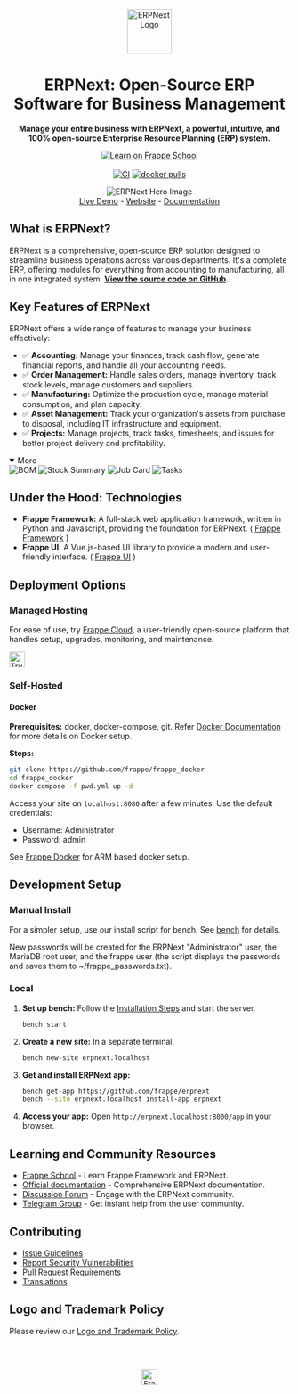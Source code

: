 <!-- Improved & SEO-Optimized README -->

<div align="center">
  <a href="https://frappe.io/erpnext">
    <img src="./erpnext/public/images/v16/erpnext.svg" alt="ERPNext Logo" height="80px" width="80px"/>
  </a>
  <h1>ERPNext: Open-Source ERP Software for Business Management</h1>
  <p><b>Manage your entire business with ERPNext, a powerful, intuitive, and 100% open-source Enterprise Resource Planning (ERP) system.</b></p>

  [![Learn on Frappe School](https://img.shields.io/badge/Frappe%20School-Learn%20ERPNext-blue?style=flat-square)](https://frappe.school)<br><br>
  [![CI](https://github.com/frappe/erpnext/actions/workflows/server-tests-mariadb.yml/badge.svg?event=schedule)](https://github.com/frappe/erpnext/actions/workflows/server-tests-mariadb.yml)
  [![docker pulls](https://img.shields.io/docker/pulls/frappe/erpnext-worker.svg)](https://hub.docker.com/r/frappe/erpnext-worker)
</div>

<div align="center">
  <img src="./erpnext/public/images/v16/hero_image.png" alt="ERPNext Hero Image"/>
</div>

<div align="center">
  <a href="https://erpnext-demo.frappe.cloud/api/method/erpnext_demo.erpnext_demo.auth.login_demo">Live Demo</a>
  - <a href="https://frappe.io/erpnext">Website</a>
  - <a href="https://docs.frappe.io/erpnext/">Documentation</a>
</div>

## What is ERPNext?

ERPNext is a comprehensive, open-source ERP solution designed to streamline business operations across various departments.  It's a complete ERP, offering modules for everything from accounting to manufacturing, all in one integrated system.  **[View the source code on GitHub](https://github.com/frappe/erpnext)**.

## Key Features of ERPNext

ERPNext offers a wide range of features to manage your business effectively:

*   ✅ **Accounting:** Manage your finances, track cash flow, generate financial reports, and handle all your accounting needs.
*   ✅ **Order Management:**  Handle sales orders, manage inventory, track stock levels, manage customers and suppliers.
*   ✅ **Manufacturing:** Optimize the production cycle, manage material consumption, and plan capacity.
*   ✅ **Asset Management:**  Track your organization's assets from purchase to disposal, including IT infrastructure and equipment.
*   ✅ **Projects:** Manage projects, track tasks, timesheets, and issues for better project delivery and profitability.
<details open>
<summary>More</summary>
  <img src="https://erpnext.com/files/v16_bom.png" alt="BOM"/>
  <img src="https://erpnext.com/files/v16_stock_summary.png" alt="Stock Summary"/>
  <img src="https://erpnext.com/files/v16_job_card.png" alt="Job Card"/>
  <img src="https://erpnext.com/files/v16_tasks.png" alt="Tasks"/>
</details>

## Under the Hood: Technologies

*   **Frappe Framework:** A full-stack web application framework, written in Python and Javascript, providing the foundation for ERPNext. ( [Frappe Framework](https://github.com/frappe/frappe) )
*   **Frappe UI:** A Vue.js-based UI library to provide a modern and user-friendly interface.  ( [Frappe UI](https://github.com/frappe/frappe-ui) )

## Deployment Options

### Managed Hosting

For ease of use, try [Frappe Cloud](https://frappecloud.com), a user-friendly open-source platform that handles setup, upgrades, monitoring, and maintenance.

<div>
  <a href="https://erpnext-demo.frappe.cloud/app/home" target="_blank">
    <picture>
      <source media="(prefers-color-scheme: dark)" srcset="https://frappe.io/files/try-on-fc-white.png">
      <img src="https://frappe.io/files/try-on-fc-black.png" alt="Try on Frappe Cloud" height="28" />
    </picture>
  </a>
</div>

### Self-Hosted

#### Docker

**Prerequisites:** docker, docker-compose, git. Refer [Docker Documentation](https://docs.docker.com) for more details on Docker setup.

**Steps:**

```bash
git clone https://github.com/frappe/frappe_docker
cd frappe_docker
docker compose -f pwd.yml up -d
```

Access your site on `localhost:8080` after a few minutes.  Use the default credentials:
*   Username: Administrator
*   Password: admin

See [Frappe Docker](https://github.com/frappe/frappe_docker?tab=readme-ov-file#to-run-on-arm64-architecture-follow-this-instructions) for ARM based docker setup.

## Development Setup

### Manual Install

For a simpler setup, use our install script for bench. See [bench](https://github.com/frappe/bench) for details.

New passwords will be created for the ERPNext "Administrator" user, the MariaDB root user, and the frappe user (the script displays the passwords and saves them to ~/frappe_passwords.txt).

### Local

1.  **Set up bench:** Follow the [Installation Steps](https://frappeframework.com/docs/user/en/installation) and start the server.
    ```bash
    bench start
    ```
2.  **Create a new site:** In a separate terminal.
    ```bash
    bench new-site erpnext.localhost
    ```
3.  **Get and install ERPNext app:**
    ```bash
    bench get-app https://github.com/frappe/erpnext
    bench --site erpnext.localhost install-app erpnext
    ```
4.  **Access your app:** Open `http://erpnext.localhost:8000/app` in your browser.

## Learning and Community Resources

*   [Frappe School](https://school.frappe.io) - Learn Frappe Framework and ERPNext.
*   [Official documentation](https://docs.erpnext.com/) - Comprehensive ERPNext documentation.
*   [Discussion Forum](https://discuss.erpnext.com/) - Engage with the ERPNext community.
*   [Telegram Group](https://erpnext_public.t.me) - Get instant help from the user community.

## Contributing

*   [Issue Guidelines](https://github.com/frappe/erpnext/wiki/Issue-Guidelines)
*   [Report Security Vulnerabilities](https://erpnext.com/security)
*   [Pull Request Requirements](https://github.com/frappe/erpnext/wiki/Contribution-Guidelines)
*   [Translations](https://crowdin.com/project/frappe)

## Logo and Trademark Policy

Please review our [Logo and Trademark Policy](TRADEMARK_POLICY.md).

<br />
<br />
<div align="center" style="padding-top: 0.75rem;">
  <a href="https://frappe.io" target="_blank">
    <picture>
      <source media="(prefers-color-scheme: dark)" srcset="https://frappe.io/files/Frappe-white.png">
      <img src="https://frappe.io/files/Frappe-black.png" alt="Frappe Technologies" height="28"/>
    </picture>
  </a>
</div>
